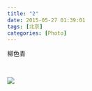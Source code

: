 ```yaml
---
title: "2"
date: 2015-05-27 01:39:01
tags: [北京]
categories: [Photo]
---
```


<p>柳色青</p> 
<p>&nbsp;<br /></p>

![](https://imglf1.ph.126.net/s21XF3nqT4Miq8lGANwyoQ==/6630056215001925547.jpg)